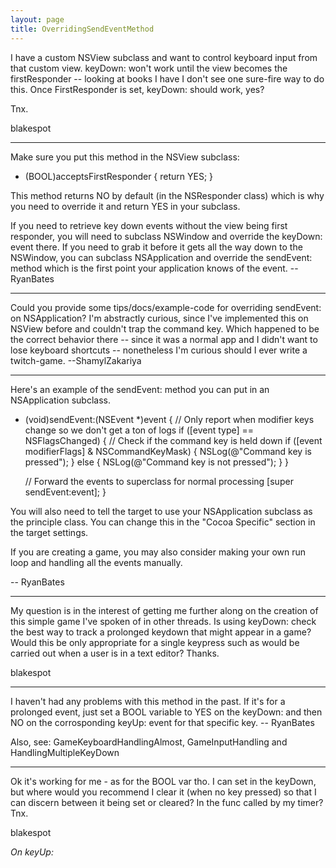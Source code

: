 ```yaml
---
layout: page
title: OverridingSendEventMethod
---
```


I have a custom NSView subclass and want to control keyboard input from that custom view.  keyDown: won't work until the view becomes the firstResponder -- looking at books I have I don't see one sure-fire way to do this.  Once FirstResponder is set, keyDown: should work, yes?

Tnx.


blakespot

----

Make sure you put this method in the NSView subclass:

    
- (BOOL)acceptsFirstResponder
{
	return YES;
}


This method returns NO by default (in the NSResponder class) which is why you need to override it and return YES in your subclass.

If you need to retrieve key down events without the view being first responder, you will need to subclass NSWindow and override the keyDown: event there. If you need to grab it before it gets all the way down to the NSWindow, you can subclass NSApplication and override the sendEvent: method which is the first point your application knows of the event. -- RyanBates

----

Could you provide some tips/docs/example-code for overriding sendEvent: on NSApplication? I'm abstractly curious, since I've implemented this on NSView before and couldn't trap the command key. Which happened to be the correct behavior there -- since it was a normal app and I didn't want to lose keyboard shortcuts -- nonetheless I'm curious should I ever write a twitch-game. --ShamylZakariya

----

Here's an example of the sendEvent: method you can put in an NSApplication subclass.

    
- (void)sendEvent:(NSEvent *)event
{
	// Only report when modifier keys change so we don't get a ton of logs
	if ([event type] == NSFlagsChanged) {
		// Check if the command key is held down
		if ([event modifierFlags] & NSCommandKeyMask) {
			NSLog(@"Command key is pressed");
		} else {
			NSLog(@"Command key is not pressed");
		}
	}
	
	// Forward the events to superclass for normal processing
	[super sendEvent:event];
}


You will also need to tell the target to use your NSApplication subclass as the principle class. You can change this in the "Cocoa Specific" section in the target settings.

If you are creating a game, you may also consider making your own run loop and handling all the events manually.

-- RyanBates

----

My question is in the interest of getting me further along on the creation of this simple game I've spoken of in other threads.  Is using keyDown: check the best way to track a prolonged keydown that might appear in a game?  Would this be only appropriate for a single keypress such as would be carried out when a user is in a text editor?  Thanks.


blakespot

----

I haven't had any problems with this method in the past. If it's for a prolonged event, just set a BOOL variable to YES on the keyDown: and then NO on the corrosponding keyUp: event for that specific key. -- RyanBates

Also, see: GameKeyboardHandlingAlmost, GameInputHandling and HandlingMultipleKeyDown

----

Ok it's working for me - as for the BOOL var tho.  I can set in the keyDown, but where would you recommend I clear it (when no key pressed) so that I can discern between it being set or cleared?  In the func called by my timer?  Tnx.

blakespot

*On keyUp:*


